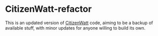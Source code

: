 CitizenWatt-refactor
====================

This is an updated version of [CitizenWatt](http://citizenwatt.paris/) code,
aiming to be a backup of available stuff, with minor updates for anyone
willing to build its own.
